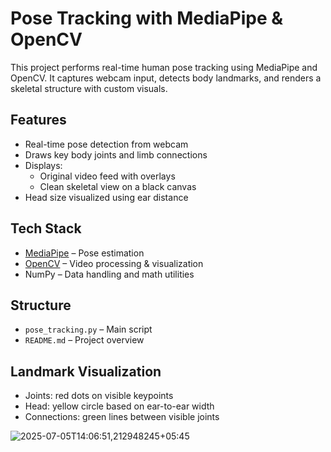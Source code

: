 # Pose Tracking with MediaPipe & OpenCV

This project performs real-time human pose tracking using MediaPipe and OpenCV. It captures webcam input, detects body landmarks, and renders a skeletal structure with custom visuals.

## Features

- Real-time pose detection from webcam
- Draws key body joints and limb connections
- Displays:
  - Original video feed with overlays
  - Clean skeletal view on a black canvas
- Head size visualized using ear distance

## Tech Stack

- [MediaPipe](https://google.github.io/mediapipe/) – Pose estimation
- [OpenCV](https://opencv.org/) – Video processing & visualization
- NumPy – Data handling and math utilities

## Structure

- `pose_tracking.py` – Main script
- `README.md` – Project overview

## Landmark Visualization

- Joints: red dots on visible keypoints
- Head: yellow circle based on ear-to-ear width
- Connections: green lines between visible joints


![2025-07-05T14:06:51,212948245+05:45](https://github.com/user-attachments/assets/44eecdf8-c517-4dfb-bed9-cbd33aa138c2)
